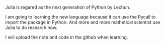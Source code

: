 Julia is regared as the next generation of Python by Lechun.

I am going to learning the new language because it can use the Pycall to import the package in Python. And more and more mathetical scientist use Julia to do research now.

I will upload the note and code in the github when learning.
